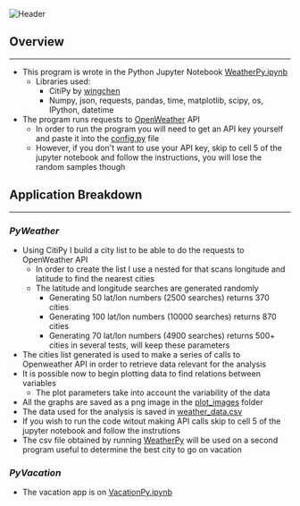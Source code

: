 ![Header](resources/header.jpg)

## **Overview**
______
- This program is wrote in the Python Jupyter Notebook [WeatherPy.ipynb](WeaherPy/WeatherPy.ipynb)
    - Libraries used:
        - CitiPy by [wingchen](https://pypi.org/project/citipy/#files)
        - Numpy, json, requests, pandas, time, matplotlib, scipy, os, IPython, datetime
- The program runs requests to [OpenWeather](https://openweathermap.org/) API
    - In order to run the program you will need to get an API key yourself and paste it into the [config.py](WeatherPy/config.py) file
    - However, if you don't want to use your API key, skip to cell 5 of the jupyter notebook and follow the instructions, you will lose the random samples though

## **Application Breakdown**
_________
### *PyWeather*
- Using CitiPy I build a city list to be able to do the requests to OpenWeather API
    - In order to create the list I use a nested for that scans longitude and latitude to find the nearest cities
    - The latitude and longitude searches are generated randomly
        - Generating 50 lat/lon numbers (2500 searches) returns 370 cities
        - Generating 100 lat/lon numbers (10000 searches) returns 870 cities
        - Generating 70 lat/lon numbers (4900 searches) returns 500+ cities in several tests, will keep these parameters
- The cities list generated is used to make a series of calls to Openweather API in order to retrieve data relevant for the analysis
- It is possible now to begin plotting data to find relations between variables
    - The plot parameters take into account the variability of the data
- All the graphs are saved as a png image in the [plot_images](WeatherPy/plot_images) folder
- The data used for the analysis is saved in [weather_data.csv](WeatherPy/resources/weather_data.csv)
- If you wish to run the code witout making API calls skip to cell 5 of the jupyter notebook and follow the instrutions
- The csv file obtained by running [WeatherPy](WeatherPy/WeatherPy.ipynb) will be used on a second program useful to determine the best city to go on vacation
### *PyVacation*
- The vacation app is on [VacationPy.ipynb](VacationPy/VacationPy.ipynb)